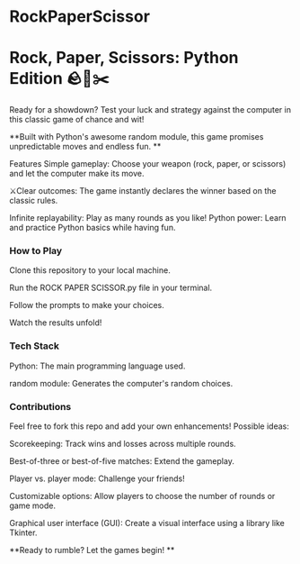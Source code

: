 # RockPaperScissor

# Rock, Paper, Scissors: Python Edition 🪨📃✂️

Ready for a showdown?  Test your luck and strategy against the computer in this classic game of chance and wit!

**Built with Python's awesome random module, this game promises unpredictable moves and endless fun. **

Features
Simple gameplay: Choose your weapon (rock, paper, or scissors) and let the computer make its move. 

⚔️Clear outcomes: The game instantly declares the winner based on the classic rules.

Infinite replayability: Play as many rounds as you like!
Python power: Learn and practice Python basics while having fun.

### How to Play

Clone this repository to your local machine.

Run the ROCK PAPER SCISSOR.py file in your terminal.

Follow the prompts to make your choices.

Watch the results unfold!

### Tech Stack
Python: The main programming language used.

random module: Generates the computer's random choices.

### Contributions

Feel free to fork this repo and add your own enhancements! Possible ideas:

Scorekeeping: Track wins and losses across multiple rounds.

Best-of-three or best-of-five matches: Extend the gameplay.

Player vs. player mode: Challenge your friends!

Customizable options: Allow players to choose the number of rounds or game mode.

Graphical user interface (GUI): Create a visual interface using a library like Tkinter.

**Ready to rumble? Let the games begin! **
